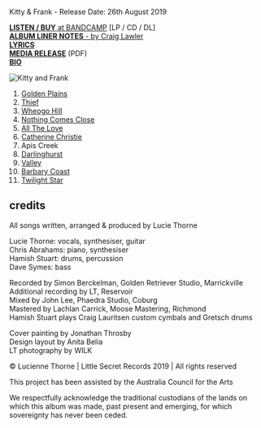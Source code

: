 <!-- KITTY & FRANK -->

Kitty & Frank - Release Date: 26th August 2019

[**LISTEN / BUY** at BANDCAMP](https://luciethorne.bandcamp.com/album/kitty-frank) [LP / CD / DL]\
[**ALBUM LINER NOTES** - by Craig Lawler](?p=albums/kitty-and-frank/lawler)\
[**LYRICS**](?p=albums/kitty-and-frank/texts#goldenplains)\
[**MEDIA RELEASE**](data/pr/LT_KF_MediaRelease_2020.pdf) (PDF)\
[**BIO**](?p=about/bio)

![Kitty and Frank](rgen/cover/r-200/kitty-and-frank.jpg)

1. [Golden Plains](?p=albums/kitty-and-frank/texts#goldenplains)
2. [Thief](?p=albums/kitty-and-frank/texts#thief)
3. [Wheogo Hill](?p=albums/kitty-and-frank/texts#wheogohill)
4. [Nothing Comes Close](?p=albums/kitty-and-frank/texts#nothingcomesclose)
5. [All The Love](?p=albums/kitty-and-frank/texts#allthelove)
6. [Catherine Christie](?p=albums/kitty-and-frank/texts#catherinechristie)
7. Apis Creek
8. [Darlinghurst](?p=albums/kitty-and-frank/texts#darlinghurst)
9. [Valley](?p=albums/kitty-and-frank/texts#valley)
10. [Barbary Coast](?p=albums/kitty-and-frank/texts#barbarycoast)
11. [Twilight Star](?p=albums/kitty-and-frank/texts#twilightstar)

## credits

All songs written, arranged & produced by Lucie Thorne

Lucie Thorne: vocals, synthesiser, guitar\
Chris Abrahams: piano, synthesiser\
Hamish Stuart: drums, percussion\
Dave Symes: bass

Recorded by Simon Berckelman, Golden Retriever Studio, Marrickville\
Additional recording by LT, Reservoir\
Mixed by John Lee, Phaedra Studio, Coburg\
Mastered by Lachlan Carrick, Moose Mastering, Richmond\
Hamish Stuart plays Craig Lauritsen custom cymbals and Gretsch drums

Cover painting by Jonathan Throsby\
Design layout by Anita Belia\
LT photography by WILK
 
© Lucienne Thorne | Little Secret Records 2019 | All rights reserved

This project has been assisted by the Australia Council for the Arts

We respectfully acknowledge the traditional custodians of the lands on which this album was made, past present and emerging, for which sovereignty has never been ceded.

<!-- ![](data/image/ground/lsr-35.png) -->
